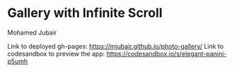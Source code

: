 # Gallery with Infinite Scroll

Mohamed Jubair

Link to deployed gh-pages: https://mjubair.github.io/photo-gallery/
Link to codesandbox to preview the app: https://codesandbox.io/s/elegant-panini-p5umh
